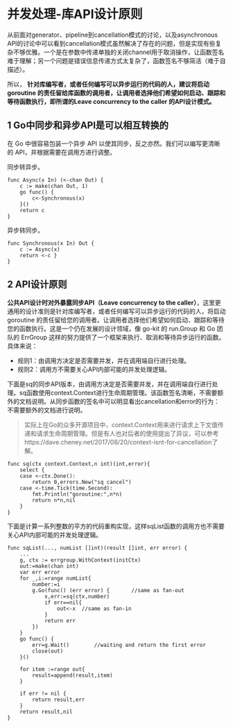 ﻿# 并发处理-库API设计原则 #

从前面对generator、pipeline到cancellation模式的讨论，以及asynchronous API的讨论中可以看到cancellation模式虽然解决了存在的问题，但是实现有些复杂不够优雅。一个是在参数中传递单独的关闭channel用于取消操作，让函数签名难于理解；另一个问题是错误信息传递方式太复杂了，函数签名不够简洁（难于自描述）。

所以， **针对库编写者，或者任何编写可以异步运行的代码的人，建议将启动 goroutine 的责任留给库函数的调用者，让调用者选择他们希望如何启动、跟踪和等待函数执行，即所谓的Leave concurrency to the caller 的API设计模式。**

## 1 Go中同步和异步API是可以相互转换的 ##

在 Go 中很容易包装一个异步 API 以使其同步，反之亦然。我们可以编写更清晰的 API，并根据需要在调用方进行调整。

同步转异步。

```
func Async(x In) (<-chan Out) { 
    c := make(chan Out, 1)
    go func() {
        c<-Synchronous(x)
    }()
    return c
}
```

异步转同步。


```
func Synchronous(x In) Out { 
    c := Async(x)
    return <-c }
}
```

## 2 API设计原则 ##

**公共API设计时对外暴露同步API（Leave concurrency to the caller）**，这里更通用的设计准则是针对库编写者，或者任何编写可以异步运行的代码的人，将启动 goroutine 的责任留给您的调用者。让调用者选择他们希望如何启动、跟踪和等待您的函数执行。这是一个仍在发展的设计领域，像 go-kit 的 run.Group 和 Go 团队的 ErrGroup 这样的努力提供了一个框架来执行、取消和等待异步运行的函数。具体来说：

* 规则1：由调用方决定是否需要并发，并在调用端自行进行处理。
* 规则2：调用方不需要关心API内部可能的并发处理逻辑。

下面是sq的同步API版本，由调用方决定是否需要并发，并在调用端自行进行处理。sq函数使用context.Context进行生命周期管理。该函数签名清晰，不需要额外的文档说明。从同步函数的签名中可以明显看出cancellation和error的行为：不需要额外的文档进行说明。

>实际上在Go的众多开源项目中，context.Context用来进行请求上下文值传递和请求生命周期管理。但是有人也对后者的使用提出了异议，可以参考https://dave.cheney.net/2017/08/20/context-isnt-for-cancellation了解。


```
func sq(ctx context.Context,n int)(int,error){
	select {
	case <-ctx.Done():
		return 0,errors.New("sq cancel")
	case <-time.Tick(time.Second):
		fmt.Println("goroutine:",n*n)
		return n*n,nil
	}
}
```

下面是计算一系列整数的平方的代码重构实现，这样sqList函数的调用方也不需要关心API内部可能的并发处理逻辑。

```
func sqList(..., numList []int)(result []int, err error) {
	...
	g, ctx := errgroup.WithContext(initCtx)
	out:=make(chan int)
	var err error
	for _,i:=range numList{
		number:=i
		g.Go(func() (err error) {		//same as fan-out
			x,err:=sq(ctx,number)
			if err==nil{
				out<-x	//same as fan-in
			}
			return err
		})
	}
	go func() {
		err=g.Wait()		//waiting and return the first error
		close(out)
	}()

	for item :=range out{
		result=append(result,item)
	}

	if err != nil {
		return result,err
	}
	return result,nil
}

```